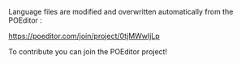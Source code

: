Language files are modified and overwritten automatically from the POEditor :

https://poeditor.com/join/project/0tjMWwIjLp

To contribute you can join the POEditor project!